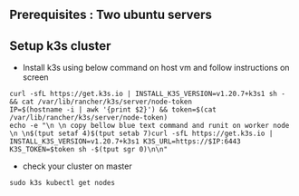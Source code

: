 ## **Prerequisites :** Two ubuntu servers 

## **Setup k3s cluster**
- Install k3s using below command on host vm and follow instructions on screen
```
curl -sfL https://get.k3s.io | INSTALL_K3S_VERSION=v1.20.7+k3s1 sh - && cat /var/lib/rancher/k3s/server/node-token
IP=$(hostname -i | awk '{print $2}') && token=$(cat /var/lib/rancher/k3s/server/node-token)
echo -e "\n \n copy bellow blue text command and runit on worker node \n \n$(tput setaf 4)$(tput setab 7)curl -sfL https://get.k3s.io | INSTALL_K3S_VERSION=v1.20.7+k3s1 K3S_URL=https://$IP:6443 K3S_TOKEN=$token sh -$(tput sgr 0)\n\n"
```
- check your cluster on master 
```
sudo k3s kubectl get nodes
```
